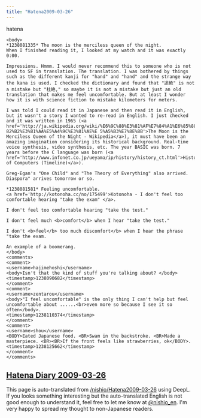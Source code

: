 ```yaml
---
title: "Hatena2009-03-26"
---
```


hatena

```
<body>
*1238081335* The moon is the merciless queen of the night.
When I finished reading it, I looked at my watch and it was exactly 0:00.

Impressions. Hmmm. I would never recommend this to someone who is not used to SF in translation. The translation. I was bothered by things such as the different kanji for "hand" and "hand" and the strange way the kana is used. I checked the dictionary and found that "途絶" is not a mistake but "杜絶," so maybe it is not a mistake but just an old translation that makes me feel uncomfortable. But at least I wonder how it is with science fiction to mistake kilometers for meters.

I was told I could read it in Japanese and then read it in English, but it wasn't a story I wanted to re-read in English. I just checked and it was written in 1965 (<a href='http://ja.wikipedia.org/wiki/%E6%9C%88%E3%81%AF%E7%84%A1%E6%85%88%E6% 82%B2%E3%81%AA%E5%A4%9C%E3%81%AE%E 5%A5%B3%E7%8E%8B'>The Moon is the Merciless Queen of the Night - Wikipedia</a>), it must have been an amazing imagination considering its historical background. Real-time voice synthesis, video synthesis, etc. The year BASIC was born. 7 years before the C language was born (<a href='http://www.infonet.co.jp/ueyama/ip/history/history_ct.html'>History of Computers (Timeline)</a>).

Greg-Egan's "One Child" and "The Theory of Everything" also arrived. Diaspora" arrives tomorrow or so.

*1238081581* Feeling uncomfortable.
<a href='http://kotonoha.cc/no/175499'>Kotonoha - I don't feel too comfortable hearing "take the exam" </a>.

I don't feel too comfortable hearing "take the test."

I don't feel much <b>comfort</b> when I hear "take the test."

I don't <b>feel</b> too much discomfort</b> when I hear the phrase "take the exam.

An example of a boomerang.
</body>
<comments>
<comment>
<username>hajimehoshi</username>
<body>Isn't that the kind of stuff you're talking about? </body>
<timestamp>1238090682</timestamp>
</comment>
<comment>
<username>zentarou</username>
<body>"I feel uncomfortable" is the only thing I can't help but feel uncomfortable about ......<br>even more so because I see it so often</body>.
<timestamp>1238110374</timestamp>
</comment>
<comment>
<username>shou</username>
<BODY>Eated Japanese food. <BR>Swam in the backstroke. <BR>Made a masterpiece. <BR><BR>If the front feels like strawberries, ok</BODY>.
<timestamp>1238125662</timestamp>
</comment>
</comments>
```


[Hatena Diary 2009-03-26](https://nishiohirokazu.hatenadiary.org/archive/2009/03/26)
---
This page is auto-translated from [/nishio/Hatena2009-03-26](https://scrapbox.io/nishio/Hatena2009-03-26) using DeepL. If you looks something interesting but the auto-translated English is not good enough to understand it, feel free to let me know at [@nishio_en](https://twitter.com/nishio_en). I'm very happy to spread my thought to non-Japanese readers.